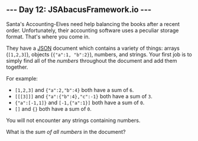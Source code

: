 --- Day 12: JSAbacusFramework.io ---
------------------------------------

Santa's Accounting-Elves need help balancing the books after a recent
order. Unfortunately, their accounting software uses a peculiar storage
format. That's where you come in.

They have a [JSON](http://json.org/) document which contains a variety
of things: arrays (`[1,2,3]`), objects (`{"a":1, "b":2}`), numbers, and
strings. Your first job is to simply find all of the *numbers*
throughout the document and add them together.

For example:

-   `[1,2,3]` and `{"a":2,"b":4}` both have a sum of `6`.
-   `[[[3]]]` and `{"a":{"b":4},"c":-1}` both have a sum of `3`.
-   `{"a":[-1,1]}` and `[-1,{"a":1}]` both have a sum of `0`.
-   `[]` and `{}` both have a sum of `0`.

You will not encounter any strings containing numbers.

What is the *sum of all numbers* in the document?

